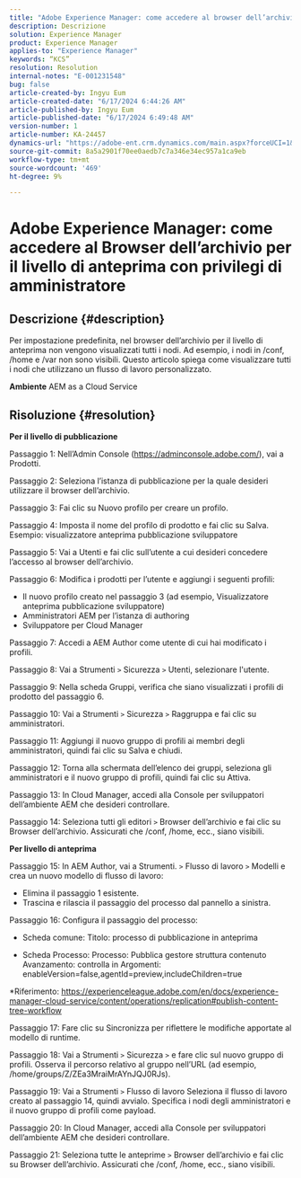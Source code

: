 ```yaml
---
title: "Adobe Experience Manager: come accedere al browser dell’archivio per il livello di anteprima con privilegi di amministratore"
description: Descrizione
solution: Experience Manager
product: Experience Manager
applies-to: "Experience Manager"
keywords: “KCS”
resolution: Resolution
internal-notes: "E-001231548"
bug: false
article-created-by: Ingyu Eum
article-created-date: "6/17/2024 6:44:26 AM"
article-published-by: Ingyu Eum
article-published-date: "6/17/2024 6:49:48 AM"
version-number: 1
article-number: KA-24457
dynamics-url: "https://adobe-ent.crm.dynamics.com/main.aspx?forceUCI=1&pagetype=entityrecord&etn=knowledgearticle&id=023f7d06-752c-ef11-840b-000d3a5c0892"
source-git-commit: 8a5a2901f70ee0aedb7c7a346e34ec957a1ca9eb
workflow-type: tm+mt
source-wordcount: '469'
ht-degree: 9%

---
```


# Adobe Experience Manager: come accedere al Browser dell’archivio per il livello di anteprima con privilegi di amministratore

## Descrizione {#description}


Per impostazione predefinita, nel browser dell’archivio per il livello di anteprima non vengono visualizzati tutti i nodi. Ad esempio, i nodi in /conf, /home e /var non sono visibili. Questo articolo spiega come visualizzare tutti i nodi che utilizzano un flusso di lavoro personalizzato.

<b>Ambiente</b>
AEM as a Cloud Service


## Risoluzione {#resolution}


<b>Per il livello di pubblicazione</b>

Passaggio 1: Nell’Admin Console (https://adminconsole.adobe.com/), vai a Prodotti.

Passaggio 2: Seleziona l’istanza di pubblicazione per la quale desideri utilizzare il browser dell’archivio.

Passaggio 3: Fai clic su Nuovo profilo per creare un profilo.

Passaggio 4: Imposta il nome del profilo di prodotto e fai clic su Salva.
Esempio: visualizzatore anteprima pubblicazione sviluppatore

Passaggio 5: Vai a Utenti e fai clic sull’utente a cui desideri concedere l’accesso al browser dell’archivio.

Passaggio 6: Modifica i prodotti per l’utente e aggiungi i seguenti profili:
- Il nuovo profilo creato nel passaggio 3 (ad esempio, Visualizzatore anteprima pubblicazione sviluppatore)
- Amministratori AEM per l’istanza di authoring
- Sviluppatore per Cloud Manager

Passaggio 7: Accedi a AEM Author come utente di cui hai modificato i profili.

Passaggio 8: Vai a Strumenti `>`  Sicurezza `>`  Utenti, selezionare l&#39;utente.

Passaggio 9: Nella scheda Gruppi, verifica che siano visualizzati i profili di prodotto del passaggio 6.

Passaggio 10: Vai a Strumenti `>`  Sicurezza `>`  Raggruppa e fai clic su amministratori.

Passaggio 11: Aggiungi il nuovo gruppo di profili ai membri degli amministratori, quindi fai clic su Salva e chiudi.

Passaggio 12: Torna alla schermata dell’elenco dei gruppi, seleziona gli amministratori e il nuovo gruppo di profili, quindi fai clic su Attiva.

Passaggio 13: In Cloud Manager, accedi alla Console per sviluppatori dell’ambiente AEM che desideri controllare.

Passaggio 14: Seleziona tutti gli editori `>`  Browser dell’archivio e fai clic su Browser dell’archivio.
Assicurati che /conf, /home, ecc., siano visibili.

<b>Per livello di anteprima</b>

Passaggio 15: In AEM Author, vai a Strumenti. `>`  Flusso di lavoro `>`  Modelli e crea un nuovo modello di flusso di lavoro:
- Elimina il passaggio 1 esistente.
- Trascina e rilascia il passaggio del processo dal pannello a sinistra.

Passaggio 16: Configura il passaggio del processo:

- Scheda comune: Titolo: processo di pubblicazione in anteprima

- Scheda Processo: Processo: Pubblica gestore struttura contenuto Avanzamento: controlla in Argomenti: enableVersion=false,agentId=preview,includeChildren=true

\*Riferimento: https://experienceleague.adobe.com/en/docs/experience-manager-cloud-service/content/operations/replication#publish-content-tree-workflow

Passaggio 17: Fare clic su Sincronizza per riflettere le modifiche apportate al modello di runtime.

Passaggio 18: Vai a Strumenti `>`  Sicurezza `>`  e fare clic sul nuovo gruppo di profili.
Osserva il percorso relativo al gruppo nell’URL (ad esempio, /home/groups/Z/ZEa3MraiMrAYnJQJ0RJs).

Passaggio 19: Vai a Strumenti `>`  Flusso di lavoro Seleziona il flusso di lavoro creato al passaggio 14, quindi avvialo.
Specifica i nodi degli amministratori e il nuovo gruppo di profili come payload.

Passaggio 20: In Cloud Manager, accedi alla Console per sviluppatori dell’ambiente AEM che desideri controllare.

Passaggio 21: Seleziona tutte le anteprime `>`  Browser dell’archivio e fai clic su Browser dell’archivio.
Assicurati che /conf, /home, ecc., siano visibili.
